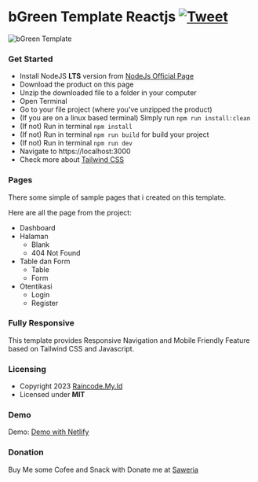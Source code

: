 # bGreen Template Reactjs <a href="https://twitter.com/intent/tweet?url=https%3A%2F%2Fgithub.com%2Fteguhoktian%2Fbgreen-template.git&text=Free%20mobile%20friendly%20Reactjs%20Tailwind%20Template%20on%20Github" target="_blank">![Tweet](https://img.shields.io/twitter/url/http/shields.io.svg?style=social&logo=twitter)</a>

![bGreen Template](https://github.com/teguhoktian/bgreen-template/blob/master/public/bGreenMockUp.png?raw=true)

### Get Started

- Install NodeJS **LTS** version from <a href="https://nodejs.org/en/">NodeJs Official Page</a>
- Download the product on this page
- Unzip the downloaded file to a folder in your computer
- Open Terminal
- Go to your file project (where you’ve unzipped the product)
- (If you are on a linux based terminal) Simply run `npm run install:clean`
- (If not) Run in terminal `npm install`
- (If not) Run in terminal `npm run build` for build your project
- (If not) Run in terminal `npm run dev`
- Navigate to https://localhost:3000
- Check more about [Tailwind CSS](https://tailwindcss.com/)

### Pages

There some simple of sample pages that i created on this template.

Here are all the page from the project:

- Dashboard
- Halaman
  - Blank
  - 404 Not Found
- Table dan Form
  - Table
  - Form
- Otentikasi
  - Login
  - Register

### Fully Responsive

This template provides Responsive Navigation and Mobile Friendly Feature based on Tailwind CSS and Javascript.

### Licensing

- Copyright 2023 [Raincode.My.Id](https://raincode.my.id)
- Licensed under **MIT**

### Demo

Demo: <a href="https://thriving-kataifi-7c5d45.netlify.app/">Demo with Netlify</a>

### Donation

Buy Me some Cofee and Snack with Donate me at [Saweria](https://saweria.co/raincodemyid)
